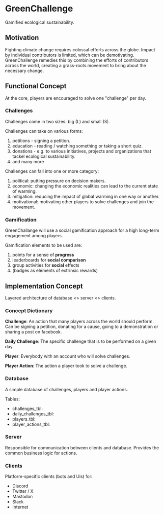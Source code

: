 # GreenChallenge
Gamified ecological sustainability.

## Motivation
Fighting climate change requires colossal efforts across the globe. Impact by individual contributors is limited, which can be demotivating. 
GreenChallenge remedies this by combining the efforts of contributors across the world, creating a grass-roots movement to bring about the necessary change.

## Functional Concept
At the core, players are encouraged to solve one "challenge" per day.

### Challenges
Challenges come in two sizes: big (L) and small (S).

Challenges can take on various forms:
1. petitions - signing a petition.
1. education - reading / watching something or taking a short quiz.
1. donations - e.g. to various initiatives, projects and organizations that tackel ecological sustainability.
1. and many more

Challenges can fall into one or more category:
1. political: putting pressure on decision makers.
1. economic: changing the economic realities can lead to the current state of warming.
1. mitigation: reducing the impact of global warming in one way or another.
1. motivational: motivating other players to solve challenges and join the movement.


### Gamification
GreenChallange will use a social gamification approach for a high long-term engagement among players.

Gamification elements to be used are:
1. points for a sense of **progress**
1. leaderboards for **social comparison**
1. group activities for **social** effects
1. (badges as elements of extrinsic rewards)

## Implementation Concept

Layered architecture of database <> server <> clients.

### Concept Dictionary
**Challenge**: An action that many players across the world should perform. Can be signing a petition, donating for a cause, going to a demonstration or sharing a post on facebook.

**Daily Challenge**: The specific challenge that is to be performed on a given day.

**Player**: Everybody with an account who will solve challenges.

**Player Action**: The action a player took to solve a challenge.

### Database
A simple database of challenges, players and player actions.

Tables:
* challenges_tbl: 
* daily_challenges_tbl:
* players_tbl:
* player_actions_tbl:

### Server
Responsible for communication between clients and database. Provides the common business logic for actions.

### Clients
Platform-specific clients (bots and UIs) for:
* Discord
* Twitter / X
* Mastodon
* Slack
* Internet